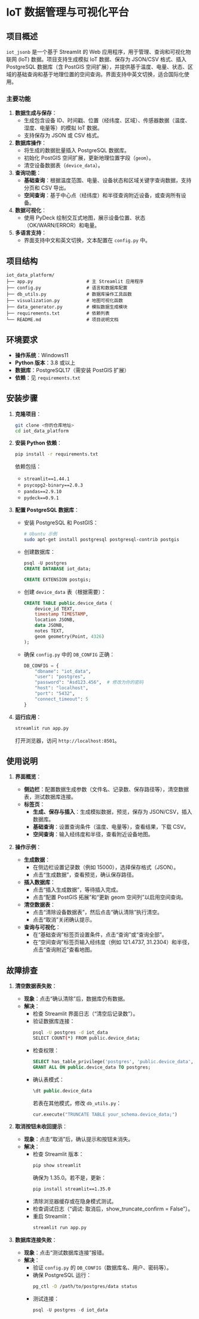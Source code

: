 # IoT 数据管理与可视化平台

## 项目概述
`iot_jsonb` 是一个基于 Streamlit 的 Web 应用程序，用于管理、查询和可视化物联网 (IoT) 数据。项目支持生成模拟 IoT 数据、保存为 JSON/CSV 格式、插入 PostgreSQL 数据库（含 PostGIS 空间扩展），并提供基于温度、电量、状态、区域的基础查询和基于地理位置的空间查询。界面支持中英文切换，适合国际化使用。

### 主要功能
1. **数据生成与保存**：
   - 生成包含设备 ID、时间戳、位置（经纬度、区域）、传感器数据（温度、湿度、电量等）的模拟 IoT 数据。
   - 支持保存为 JSON 或 CSV 格式。
2. **数据库操作**：
   - 将生成的数据批量插入 PostgreSQL 数据库。
   - 初始化 PostGIS 空间扩展，更新地理位置字段（`geom`）。
   - 清空设备数据表（`device_data`）。
3. **查询功能**：
   - **基础查询**：根据温度范围、电量、设备状态和区域关键字查询数据，支持分页和 CSV 导出。
   - **空间查询**：基于中心点（经纬度）和半径查询附近设备，或查询所有设备。
4. **数据可视化**：
   - 使用 PyDeck 绘制交互式地图，展示设备位置、状态（OK/WARN/ERROR）和电量。
5. **多语言支持**：
   - 界面支持中文和英文切换，文本配置在 `config.py` 中。

## 项目结构
```
iot_data_platform/
├── app.py                    # 主 Streamlit 应用程序
├── config.py                 # 语言和数据库配置
├── db_utils.py               # 数据库操作工具函数
├── visualization.py          # 地图可视化函数
├── data_generator.py         # 模拟数据生成模块
├── requirements.txt          # 依赖列表
└── README.md                 # 项目说明文档
```

## 环境要求
- **操作系统**：Windows11
- **Python 版本**：3.8 或以上
- **数据库**：PostgreSQL17（需安装 PostGIS 扩展）
- **依赖**：见 `requirements.txt`

## 安装步骤
1. **克隆项目**：
   ```bash
   git clone <你的仓库地址>
   cd iot_data_platform
   ```

2. **安装 Python 依赖**：
   ```bash
   pip install -r requirements.txt
   ```
   依赖包括：
   - `streamlit==1.44.1`
   - `psycopg2-binary==2.0.3`
   - `pandas==2.9.10`
   - `pydeck==0.9.1`

3. **配置 PostgreSQL 数据库**：
   - 安装 PostgreSQL 和 PostGIS：
     ```bash
     # Ubuntu 示例
     sudo apt-get install postgresql postgresql-contrib postgis
     ```
   - 创建数据库：
     ```sql
     psql -U postgres
     CREATE DATABASE iot_data;

     CREATE EXTENSION postgis;
     ```
   - 创建 `device_data` 表（根据需要）：
     ```sql
     CREATE TABLE public.device_data (
         device_id TEXT,
         timestamp TIMESTAMP,
         location JSONB,
         data JSONB,
         notes TEXT,
         geom geometry(Point, 4326)
     );
     ```
   - 确保 `config.py` 中的 `DB_CONFIG` 正确：
     ```python
     DB_CONFIG = {
         "dbname": "iot_data",
         "user": "postgres",
         "password": "Asd123.456",  # 修改为你的密码
         "host": "localhost",
         "port": "5432",
         "connect_timeout": 5
     }
     ```

4. **运行应用**：
   ```bash
   streamlit run app.py
   ```
   打开浏览器，访问 `http://localhost:8501`。

## 使用说明
1. **界面概览**：
   - **侧边栏**：配置数据生成参数（文件名、记录数、保存路径等），清空数据表，测试数据库连接。
   - **标签页**：
     - **生成、保存与插入**：生成模拟数据，预览，保存为 JSON/CSV，插入数据库。
     - **基础查询**：设置查询条件（温度、电量等），查看结果，下载 CSV。
     - **空间查询**：输入经纬度和半径，查看附近设备地图。

2. **操作示例**：
   - **生成数据**：
     - 在侧边栏设置记录数（例如 15000），选择保存格式（JSON）。
     - 点击“生成数据”，查看预览，确认保存路径。
   - **插入数据库**：
     - 点击“插入生成数据”，等待插入完成。
     - 点击“配置 PostGIS 拓展”和“更新 geom 空间列”以启用空间查询。
   - **清空数据表**：
     - 点击“清除设备数据表”，然后点击“确认清除”执行清空。
     - 点击“取消”关闭确认提示。
   - **查询与可视化**：
     - 在“基础查询”标签页设置条件，点击“查询”或“查询全部”。
     - 在“空间查询”标签页输入经纬度（例如 121.4737, 31.2304）和半径，点击“查询附近”查看地图。

## 故障排查
1. **清空数据表失败**：
   - **现象**：点击“确认清除”后，数据库仍有数据。
   - **解决**：
     - 检查 Streamlit 界面日志（“清空后记录数”）。
     - 验证数据库连接：
       ```bash
       psql -U postgres -d iot_data
       SELECT COUNT(*) FROM public.device_data;
       ```
     - 检查权限：
       ```sql
       SELECT has_table_privilege('postgres', 'public.device_data', 'TRUNCATE');
       GRANT ALL ON public.device_data TO postgres;
       ```
     - 确认表模式：
       ```sql
       \dt public.device_data
       ```
       若表在其他模式，修改 `db_utils.py`：
       ```python
       cur.execute("TRUNCATE TABLE your_schema.device_data;")
       ```

2. **取消按钮未收回提示**：
   - **现象**：点击“取消”后，确认提示和按钮未消失。
   - **解决**：
     - 检查 Streamlit 版本：
       ```bash
       pip show streamlit
       ```
       确保为 1.35.0。若不是，更新：
       ```bash
       pip install streamlit==1.35.0
       ```
     - 清除浏览器缓存或在隐身模式测试。
     - 检查调试日志（“调试: 取消后，show_truncate_confirm = False”）。
     - 重启 Streamlit：
       ```bash
       streamlit run app.py
       ```

3. **数据库连接失败**：
   - **现象**：点击“测试数据库连接”报错。
   - **解决**：
     - 验证 `config.py` 的 `DB_CONFIG`（数据库名、用户、密码等）。
     - 确保 PostgreSQL 运行：
       ```bash
       pg_ctl -D /path/to/postgres/data status
       ```
     - 测试连接：
       ```sql
       psql -U postgres -d iot_data
       ```
